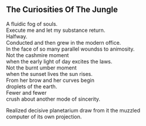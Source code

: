 The Curiosities Of The Jungle
-----------------------------
A fluidic fog of souls.  
Execute me and let my substance return.  
Halfway.  
Conducted and then grew in the modern office.  
In the face of so many parallel woundss to animosity.  
Not the cashmire moment  
when the early light of day excites the laws.  
Not the burnt umber moment  
when the sunset lives the sun rises.  
From her brow and her curves begin  
droplets of the earth.  
Fewer and fewer  
crush about another mode of sincerity.  
  
Realized decisive planetarium draw from it the muzzled  
computer of its own projection.  

